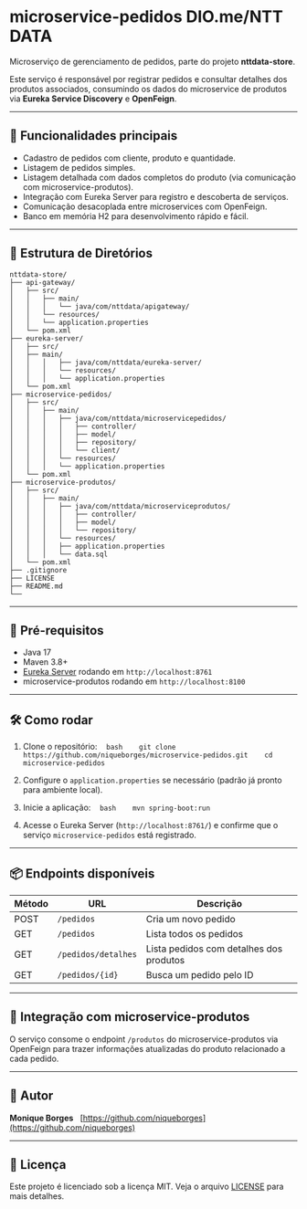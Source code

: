 # microservice-pedidos DIO.me/NTT DATA

Microserviço de gerenciamento de pedidos, parte do projeto **nttdata-store**.

Este serviço é responsável por registrar pedidos e consultar detalhes dos produtos associados, consumindo os dados do microservice de produtos via **Eureka Service Discovery** e **OpenFeign**.

-----

## 🚀 Funcionalidades principais

  - Cadastro de pedidos com cliente, produto e quantidade.
  - Listagem de pedidos simples.
  - Listagem detalhada com dados completos do produto (via comunicação com microservice-produtos).
  - Integração com Eureka Server para registro e descoberta de serviços.
  - Comunicação desacoplada entre microservices com OpenFeign.
  - Banco em memória H2 para desenvolvimento rápido e fácil.

-----

## 📂 Estrutura de Diretórios

```
nttdata-store/
├── api-gateway/
│   ├── src/
│   │   ├── main/
│   │   │   └── java/com/nttdata/apigateway/   
│   │   └── resources/
│   │   └── application.properties
│   └── pom.xml
├── eureka-server/
│   ├── src/
│   ├── main/
│   │   │   ├── java/com/nttdata/eureka-server/
│   │   │   └── resources/
│   │   │   └── application.properties
│   └── pom.xml
├── microservice-pedidos/
│   ├── src/
│   │   ├── main/
│   │   │   ├── java/com/nttdata/microservicepedidos/
│   │   │   │   ├── controller/
│   │   │   │   ├── model/
│   │   │   │   ├── repository/
│   │   │   │   └── client/
│   │   │   └── resources/
│   │   │   └── application.properties
│   └── pom.xml
├── microservice-produtos/
│   ├── src/
│   │   ├── main/
│   │   │   ├── java/com/nttdata/microserviceprodutos/
│   │   │   │   ├── controller/
│   │   │   │   ├── model/
│   │   │   │   └── repository/
│   │   │   └── resources/
│   │   │   ├── application.properties
│   │   │   └── data.sql
│   └── pom.xml
├── .gitignore
├── LICENSE
├── README.md
└──
```

-----

## 🔧 Pré-requisitos

  - Java 17
  - Maven 3.8+
  - [Eureka Server](https://github.com/niqueborges/eureka-server) rodando em `http://localhost:8761`
  - microservice-produtos rodando em `http://localhost:8100`

-----

## 🛠️ Como rodar

1.  Clone o repositório:
       `bash    git clone https://github.com/niqueborges/microservice-pedidos.git    cd microservice-pedidos    `

2.  Configure o `application.properties` se necessário (padrão já pronto para ambiente local).

3.  Inicie a aplicação:
       `bash    mvn spring-boot:run    `

4.  Acesse o Eureka Server (`http://localhost:8761/`) e confirme que o serviço `microservice-pedidos` está registrado.

-----

## 📦 Endpoints disponíveis

| Método | URL | Descrição |
|--------|------------------------|------------------------------------------|
| POST   | `/pedidos` | Cria um novo pedido |
| GET    | `/pedidos` | Lista todos os pedidos |
| GET    | `/pedidos/detalhes` | Lista pedidos com detalhes dos produtos |
| GET    | `/pedidos/{id}` | Busca um pedido pelo ID |

-----

## 🔗 Integração com microservice-produtos

O serviço consome o endpoint `/produtos` do microservice-produtos via OpenFeign para trazer informações atualizadas do produto relacionado a cada pedido.

-----

## 📝 Autor

**Monique Borges**  
[https://github.com/niqueborges](https://github.com/niqueborges)

-----

## 📄 Licença

Este projeto é licenciado sob a licença MIT. Veja o arquivo [LICENSE](https://www.google.com/search?q=LICENSE) para mais detalhes.

